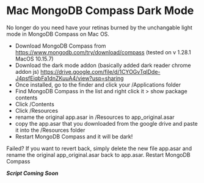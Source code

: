 # Mac MongoDB Compass Dark Mode
No longer do you need have your retinas burned by the unchangable light mode in MongoDB Compass on Mac OS.

* Download MongoDB Compass from https://www.mongodb.com/try/download/compass (tested on v 1.28.1 MacOS 10.15.7)
* Download the dark mode addon (basically added dark reader chrome addon js)
https://drive.google.com/file/d/1CYOGvTqIDde-J4psfEiqbFa1dnZKuuA4/view?usp=sharing
* Once installed, go to the finder and click your /Applications folder
* Find MongoDB Compass in the list and right click it > show package contents
* Click /Contents
* Click /Resources
* rename the original app.asar in /Resources to app_original.asar
* copy the app.asar that you downloaded from the google drive and paste it into the /Resources folder
* Restart MongoDB Compass and it will be dark!

Failed?
If you want to revert back, simply delete the new file app.asar and rename the original app_original.asar back to app.asar.
Restart MongoDB Compass

__*Script Coming Soon*__
